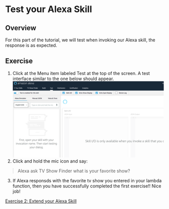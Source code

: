 # Test your Alexa Skill

## Overview
For this part of the tutorial, we will test when invoking our Alexa skill, the response is as expected.


## Exercise
1. Click at the Menu item labeled Test at the top of the screen. A test interface similar to the one below should appear.
![alt text](../img/alexa_test.png "Your Alexa Consoles")
2. Click and hold the mic icon and say:
> Alexa ask TV Show Finder what is your favorite show?
3. If Alexa responsds with the favorite tv show you entered in your lambda function, then you have successfully
completed the first exercise!! Nice job!



<a href="ex2.md">Exercise 2: Extend your Alexa Skill</a>
